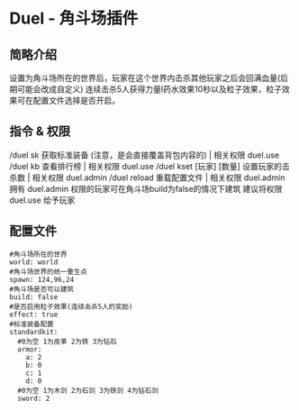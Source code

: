 # Duel - 角斗场插件

## 简略介绍
设置为角斗场所在的世界后，玩家在这个世界内击杀其他玩家之后会回满血量(后期可能会改成自定义)
连续击杀5人获得力量I药水效果10秒以及粒子效果，粒子效果可在配置文件选择是否开启。

## 指令 & 权限
/duel sk 获取标准装备 (注意，是会直接覆盖背包内容的) | 相关权限 duel.use
/duel kb 查看排行榜 | 相关权限 duel.use
/duel kset [玩家] [数量] 设置玩家的击杀数 | 相关权限 duel.admin
/duel reload 重载配置文件 | 相关权限 duel.admin
拥有 duel.admin 权限的玩家可在角斗场build为false的情况下建筑
建议将权限 duel.use 给予玩家
 
## 配置文件
```
#角斗场所在的世界
world: world
#角斗场世界的统一重生点
spawn: 124,96,24
#角斗场是否可以建筑
build: false
#是否启用粒子效果(连续击杀5人的奖励)
effect: true
#标准装备配置
standardkit:
  #0为空 1为皮革 2为铁 3为钻石
  armor:
    a: 2
    b: 0
    c: 1
    d: 0
  #0为空 1为木剑 2为石剑 3为铁剑 4为钻石剑
  sword: 2
```
